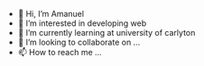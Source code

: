 - 👋 Hi, I’m Amanuel 
- 👀 I’m interested in developing web
- 🌱 I’m currently learning at university of carlyton
- 💞️ I’m looking to collaborate on ...
- 📫 How to reach me ...

<!---
eamakb/eamakb is a ✨ special ✨ repository because its `README.md` (this file) appears on your GitHub profile.
You can click the Preview link to take a look at your changes.
--->
